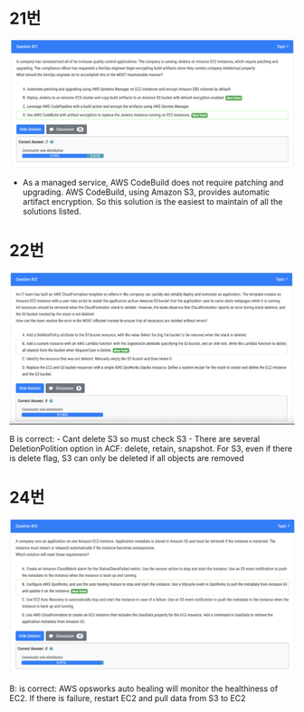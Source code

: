 # 21번

![image-20240227204149399](images/20240226_examtopics_dop_21-30/image-20240227204149399.png)

- As a managed service, AWS CodeBuild does not require patching and upgrading. AWS CodeBuild, using Amazon S3, provides automatic artifact encryption. So this solution is the easiest to maintain of all the solutions listed.

# 22번

![image-20240227205321080](images/20240226_examtopics_dop_21-30/image-20240227205321080.png)

B is correct: - Cant delete S3 so must check S3 - There are several DeletionPolition option in ACF: delete, retain, snapshot. For S3, even if there is delete flag, S3 can only be deleted if all objects are removed

# 24번

![image-20240227205650927](images/20240226_examtopics_dop_21-30/image-20240227205650927.png)

B: is correct: AWS opsworks auto healing will monitor the healthiness of EC2. If there is failure, restart EC2 and pull data from S3 to EC2



